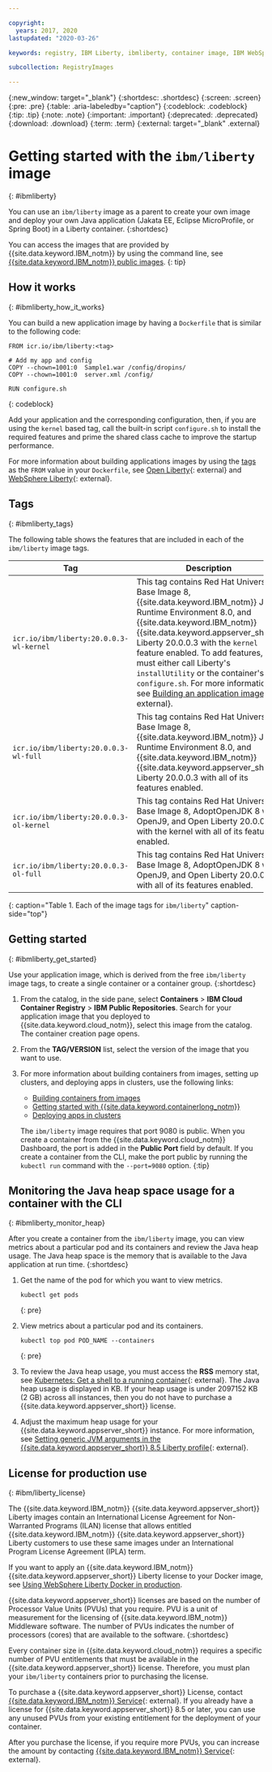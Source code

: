 ```yaml
---

copyright:
  years: 2017, 2020
lastupdated: "2020-03-26"

keywords: registry, IBM Liberty, ibmliberty, container image, IBM WebSphere Application Server Liberty, Open Liberty, liberty, public images,

subcollection: RegistryImages

---
```


{:new_window: target="_blank"}
{:shortdesc: .shortdesc}
{:screen: .screen}
{:pre: .pre}
{:table: .aria-labeledby="caption"}
{:codeblock: .codeblock}
{:tip: .tip}
{:note: .note}
{:important: .important}
{:deprecated: .deprecated}
{:download: .download}
{:term: .term}
{:external: target="_blank" .external}

# Getting started with the `ibm/liberty` image
{: #ibmliberty}

You can use an `ibm/liberty` image as a parent to create your own image and deploy your own Java application (Jakata EE, Eclipse MicroProfile, or Spring Boot) in a Liberty container.
{:shortdesc}

You can access the images that are provided by {{site.data.keyword.IBM_notm}} by using the command line, see [{{site.data.keyword.IBM_notm}} public images](/docs/Registry?topic=registry-public_images#public_images).
{: tip}

## How it works
{: #ibmliberty_how_it_works}

You can build a new application image by having a `Dockerfile` that is similar to the following code:

   ```
   FROM icr.io/ibm/liberty:<tag>

   # Add my app and config
   COPY --chown=1001:0  Sample1.war /config/dropins/
   COPY --chown=1001:0  server.xml /config/

   RUN configure.sh
   ```
   {: codeblock}

Add your application and the corresponding configuration, then, if you are using the `kernel` based tag, call the built-in script `configure.sh` to install the required features and prime the shared class cache to improve the startup performance.

For more information about building applications images by using the [tags](#ibmliberty_tags) as the `FROM` value in your `Dockerfile`, see [Open Liberty](https://github.com/OpenLiberty/ci.docker#building-an-application-image){: external} and [WebSphere Liberty](https://github.com/WASdev/ci.docker#building-an-application-image){: external}.

## Tags
{: #ibmliberty_tags}

The following table shows the features that are included in each of the `ibm/liberty` image tags.

|Tag|Description|
|---|-----------|
|`icr.io/ibm/liberty:20.0.0.3-wl-kernel`| This tag contains Red Hat Universal Base Image 8, {{site.data.keyword.IBM_notm}} Java Runtime Environment 8.0, and {{site.data.keyword.IBM_notm}} {{site.data.keyword.appserver_short}} Liberty 20.0.0.3 with the `kernel` feature enabled. To add features, you must either call Liberty's `installUtility` or the container's `configure.sh`. For more information, see [Building an application image](https://github.com/WASdev/ci.docker#building-an-application-image){: external}. |
|`icr.io/ibm/liberty:20.0.0.3-wl-full`| This tag contains Red Hat Universal Base Image 8, {{site.data.keyword.IBM_notm}} Java Runtime Environment 8.0, and {{site.data.keyword.IBM_notm}} {{site.data.keyword.appserver_short}} Liberty 20.0.0.3 with all of its features enabled. |
|`icr.io/ibm/liberty:20.0.0.3-ol-kernel`|  This tag contains Red Hat Universal Base Image 8, AdoptOpenJDK 8 with OpenJ9, and Open Liberty 20.0.0.3 with the kernel with all of its features enabled. |
|`icr.io/ibm/liberty:20.0.0.3-ol-full`| This tag contains Red Hat Universal Base Image 8, AdoptOpenJDK 8 with OpenJ9, and Open Liberty 20.0.0.3 with all of its features enabled. |
{: caption="Table 1. Each of the image tags for <code>ibm/liberty</code>" caption-side="top"}

## Getting started
{: #ibmliberty_get_started}

Use your application image, which is derived from the free `ibm/liberty` image tags, to create a single container or a container group.
{:shortdesc}

1. From the catalog, in the side pane, select **Containers** > **IBM Cloud Container Registry** > **IBM Public Repositories**. Search for your application image that you deployed to {{site.data.keyword.cloud_notm}}, select this image from the catalog. The container creation page opens.
2. From the **TAG/VERSION** list, select the version of the image that you want to use.
3. For more information about building containers from images, setting up clusters, and deploying apps in clusters, use the following links:

    - [Building containers from images](/docs/containers?topic=containers-images#images)
    - [Getting started with {{site.data.keyword.containerlong_notm}}](/docs/containers?topic=containers-getting-started#getting-started)
    - [Deploying apps in clusters](/docs/containers?topic=containers-app#app)

    The `ibm/liberty` image requires that port 9080 is public. When you create a container from the {{site.data.keyword.cloud_notm}} Dashboard, the port is added in the **Public Port** field by default. If you create a container from the CLI, make the port public by running the `kubectl run` command with the `--port=9080` option.
    {:tip}

## Monitoring the Java heap space usage for a container with the CLI
{: #ibmliberty_monitor_heap}

After you create a container from the `ibm/liberty` image, you can view metrics about a particular pod and its containers and review the Java heap usage. The Java heap space is the memory that is available to the Java application at run time.
{:shortdesc}

1. Get the name of the pod for which you want to view metrics.
  
   ```
   kubectl get pods
   ```
   {: pre}

2. View metrics about a particular pod and its containers.

   ```
   kubectl top pod POD_NAME --containers
   ```
   {: pre}

3. To review the Java heap usage, you must access the **RSS** memory stat, see [Kubernetes: Get a shell to a running container](https://kubernetes.io/docs/tasks/debug-application-cluster/get-shell-running-container/){: external}. The Java heap usage is displayed in KB. If your heap usage is under 2097152 KB (2 GB) across all instances, then you do not have to purchase a {{site.data.keyword.appserver_short}} license.

4. Adjust the maximum heap usage for your {{site.data.keyword.appserver_short}} instance. For more information, see [Setting generic JVM arguments in the {{site.data.keyword.appserver_short}} 8.5 Liberty profile](https://www-01.ibm.com/support/docview.wss?uid=swg21596474){: external}.

## License for production use
{: #ibm/liberty_license}

The {{site.data.keyword.IBM_notm}} {{site.data.keyword.appserver_short}} Liberty images contain an International License Agreement for Non-Warranted Programs (ILAN) license that allows entitled {{site.data.keyword.IBM_notm}} {{site.data.keyword.appserver_short}} Liberty customers to use these same images under an International Program License Agreement (IPLA) term.

If you want to apply an {{site.data.keyword.IBM_notm}} {{site.data.keyword.appserver_short}} Liberty license to your Docker image, see [Using WebSphere Liberty Docker in production](https://github.com/WASdev/ci.docker/tree/master/ga/production-upgrade).

{{site.data.keyword.appserver_short}} licenses are based on the number of Processor Value Units (PVUs) that you require. PVU is a unit of measurement for the licensing of {{site.data.keyword.IBM_notm}} Middleware software. The number of PVUs indicates the number of processors (cores) that are available to the software.
{:shortdesc}

Every container size in {{site.data.keyword.cloud_notm}} requires a specific number of PVU entitlements that must be available in the {{site.data.keyword.appserver_short}} license. Therefore, you must plan your `ibm/liberty` containers prior to purchasing the license.

To purchase a {{site.data.keyword.appserver_short}} License, contact [{{site.data.keyword.IBM_notm}} Service](https://www.ibm.com/us-en/marketplace/java-ee-runtime/purchase){: external}. If you already have a license for {{site.data.keyword.appserver_short}} 8.5 or later, you can use any unused PVUs from your existing entitlement for the deployment of your container.

After you purchase the license, if you require more PVUs, you can increase the amount by contacting [{{site.data.keyword.IBM_notm}} Service](https://www.ibm.com/us-en/marketplace/java-ee-runtime/purchase){: external}.

